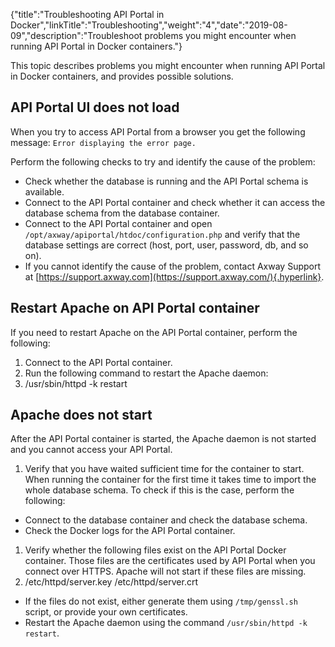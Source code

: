 {"title":"Troubleshooting API Portal in Docker","linkTitle":"Troubleshooting","weight":"4","date":"2019-08-09","description":"Troubleshoot problems you might encounter when running API Portal in Docker containers."}

This topic describes problems you might encounter when running API Portal in Docker containers, and provides possible solutions.

API Portal UI does not load
---------------------------

When you try to access API Portal from a browser you get the following message: `Error displaying the error page.`

Perform the following checks to try and identify the cause of the problem:

-   Check whether the database is running and the API Portal schema is available.
-   Connect to the API Portal container and check whether it can access the database schema from the database container.
-   Connect to the API Portal container and open `/opt/axway/apiportal/htdoc/configuration.php` and verify that the database settings are correct (host, port, user, password, db, and so on).
-   If you cannot identify the cause of the problem, contact Axway Support at [https://support.axway.com](https://support.axway.com/){.hyperlink}.

Restart Apache on API Portal container
--------------------------------------

If you need to restart Apache on the API Portal container, perform the following:

1.  Connect to the API Portal container.
2.  Run the following command to restart the Apache daemon:
3.  /usr/sbin/httpd -k restart

Apache does not start
---------------------

After the API Portal container is started, the Apache daemon is not started and you cannot access your API Portal.

1.  Verify that you have waited sufficient time for the container to start. When running the container for the first time it takes time to import the whole database schema. To check if this is the case, perform the following:

-   Connect to the database container and check the database schema.
-   Check the Docker logs for the API Portal container.

1.  Verify whether the following files exist on the API Portal Docker container. Those files are the certificates used by API Portal when you connect over HTTPS. Apache will not start if these files are missing.
2.  /etc/httpd/server.key 
        /etc/httpd/server.crt

-   If the files do not exist, either generate them using `/tmp/genssl.sh` script, or provide your own certificates.
-   Restart the Apache daemon using the command `/usr/sbin/httpd -k restart`.
